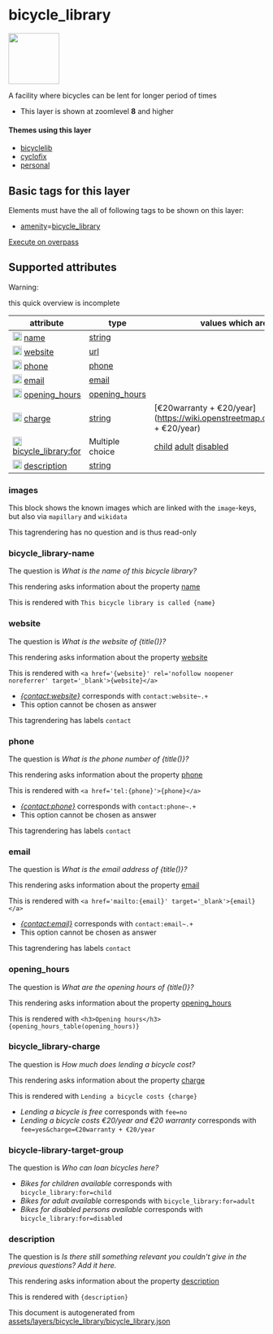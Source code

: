 [//]: # (WARNING: this file is automatically generated. Please find the sources at the bottom and edit those sources)

 bicycle_library 
=================



<img src='https://mapcomplete.osm.be/pin:#22ff55;./assets/layers/bicycle_library/bicycle_library.svg' height="100px"> 

A facility where bicycles can be lent for longer period of times






  - This layer is shown at zoomlevel **8** and higher




#### Themes using this layer 





  - [bicyclelib](https://mapcomplete.osm.be/bicyclelib)
  - [cyclofix](https://mapcomplete.osm.be/cyclofix)
  - [personal](https://mapcomplete.osm.be/personal)




 Basic tags for this layer 
---------------------------



Elements must have the all of following tags to be shown on this layer:



  - <a href='https://wiki.openstreetmap.org/wiki/Key:amenity' target='_blank'>amenity</a>=<a href='https://wiki.openstreetmap.org/wiki/Tag:amenity%3Dbicycle_library' target='_blank'>bicycle_library</a>


[Execute on overpass](http://overpass-turbo.eu/?Q=%5Bout%3Ajson%5D%5Btimeout%3A90%5D%3B(%20%20%20%20nwr%5B%22amenity%22%3D%22bicycle_library%22%5D(%7B%7Bbbox%7D%7D)%3B%0A)%3Bout%20body%3B%3E%3Bout%20skel%20qt%3B)



 Supported attributes 
----------------------



Warning: 

this quick overview is incomplete



attribute | type | values which are supported by this layer
----------- | ------ | ------------------------------------------
[<img src='https://mapcomplete.osm.be/assets/svg/statistics.svg' height='18px'>](https://taginfo.openstreetmap.org/keys/name#values) [name](https://wiki.openstreetmap.org/wiki/Key:name) | [string](../SpecialInputElements.md#string) | 
[<img src='https://mapcomplete.osm.be/assets/svg/statistics.svg' height='18px'>](https://taginfo.openstreetmap.org/keys/website#values) [website](https://wiki.openstreetmap.org/wiki/Key:website) | [url](../SpecialInputElements.md#url) | 
[<img src='https://mapcomplete.osm.be/assets/svg/statistics.svg' height='18px'>](https://taginfo.openstreetmap.org/keys/phone#values) [phone](https://wiki.openstreetmap.org/wiki/Key:phone) | [phone](../SpecialInputElements.md#phone) | 
[<img src='https://mapcomplete.osm.be/assets/svg/statistics.svg' height='18px'>](https://taginfo.openstreetmap.org/keys/email#values) [email](https://wiki.openstreetmap.org/wiki/Key:email) | [email](../SpecialInputElements.md#email) | 
[<img src='https://mapcomplete.osm.be/assets/svg/statistics.svg' height='18px'>](https://taginfo.openstreetmap.org/keys/opening_hours#values) [opening_hours](https://wiki.openstreetmap.org/wiki/Key:opening_hours) | [opening_hours](../SpecialInputElements.md#opening_hours) | 
[<img src='https://mapcomplete.osm.be/assets/svg/statistics.svg' height='18px'>](https://taginfo.openstreetmap.org/keys/charge#values) [charge](https://wiki.openstreetmap.org/wiki/Key:charge) | [string](../SpecialInputElements.md#string) | [](https://wiki.openstreetmap.org/wiki/Tag:charge%3D) [€20warranty + €20/year](https://wiki.openstreetmap.org/wiki/Tag:charge%3D€20warranty + €20/year)
[<img src='https://mapcomplete.osm.be/assets/svg/statistics.svg' height='18px'>](https://taginfo.openstreetmap.org/keys/bicycle_library:for#values) [bicycle_library:for](https://wiki.openstreetmap.org/wiki/Key:bicycle_library:for) | Multiple choice | [child](https://wiki.openstreetmap.org/wiki/Tag:bicycle_library:for%3Dchild) [adult](https://wiki.openstreetmap.org/wiki/Tag:bicycle_library:for%3Dadult) [disabled](https://wiki.openstreetmap.org/wiki/Tag:bicycle_library:for%3Ddisabled)
[<img src='https://mapcomplete.osm.be/assets/svg/statistics.svg' height='18px'>](https://taginfo.openstreetmap.org/keys/description#values) [description](https://wiki.openstreetmap.org/wiki/Key:description) | [string](../SpecialInputElements.md#string) | 




### images 



This block shows the known images which are linked with the `image`-keys, but also via `mapillary` and `wikidata`

This tagrendering has no question and is thus read-only





### bicycle_library-name 



The question is  *What is the name of this bicycle library?*

This rendering asks information about the property  [name](https://wiki.openstreetmap.org/wiki/Key:name) 

This is rendered with  `This bicycle library is called {name}`





### website 



The question is  *What is the website of {title()}?*

This rendering asks information about the property  [website](https://wiki.openstreetmap.org/wiki/Key:website) 

This is rendered with  `<a href='{website}' rel='nofollow noopener noreferrer' target='_blank'>{website}</a>`





  - *<a href='{contact:website}' rel='nofollow noopener noreferrer' target='_blank'>{contact:website}</a>*  corresponds with  `contact:website~.+`
  - This option cannot be chosen as answer


This tagrendering has labels  `contact`



### phone 



The question is  *What is the phone number of {title()}?*

This rendering asks information about the property  [phone](https://wiki.openstreetmap.org/wiki/Key:phone) 

This is rendered with  `<a href='tel:{phone}'>{phone}</a>`





  - *<a href='tel:{contact:phone}'>{contact:phone}</a>*  corresponds with  `contact:phone~.+`
  - This option cannot be chosen as answer


This tagrendering has labels  `contact`



### email 



The question is  *What is the email address of {title()}?*

This rendering asks information about the property  [email](https://wiki.openstreetmap.org/wiki/Key:email) 

This is rendered with  `<a href='mailto:{email}' target='_blank'>{email}</a>`





  - *<a href='mailto:{contact:email}' target='_blank'>{contact:email}</a>*  corresponds with  `contact:email~.+`
  - This option cannot be chosen as answer


This tagrendering has labels  `contact`



### opening_hours 



The question is  *What are the opening hours of {title()}?*

This rendering asks information about the property  [opening_hours](https://wiki.openstreetmap.org/wiki/Key:opening_hours) 

This is rendered with  `<h3>Opening hours</h3>{opening_hours_table(opening_hours)}`





### bicycle_library-charge 



The question is  *How much does lending a bicycle cost?*

This rendering asks information about the property  [charge](https://wiki.openstreetmap.org/wiki/Key:charge) 

This is rendered with  `Lending a bicycle costs {charge}`





  - *Lending a bicycle is free*  corresponds with  `fee=no`
  - *Lending a bicycle costs €20/year and €20 warranty*  corresponds with  `fee=yes&charge=€20warranty + €20/year`




### bicycle-library-target-group 



The question is  *Who can loan bicycles here?*





  - *Bikes for children available*  corresponds with  `bicycle_library:for=child`
  - *Bikes for adult available*  corresponds with  `bicycle_library:for=adult`
  - *Bikes for disabled persons available*  corresponds with  `bicycle_library:for=disabled`




### description 



The question is  *Is there still something relevant you couldn't give in the previous questions? Add it here.*

This rendering asks information about the property  [description](https://wiki.openstreetmap.org/wiki/Key:description) 

This is rendered with  `{description}`

 

This document is autogenerated from [assets/layers/bicycle_library/bicycle_library.json](https://github.com/pietervdvn/MapComplete/blob/develop/assets/layers/bicycle_library/bicycle_library.json)
